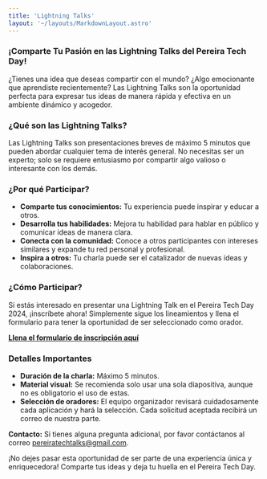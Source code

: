 ```yaml
---
title: 'Lightning Talks'
layout: '~/layouts/MarkdownLayout.astro'
---
```


### **¡Comparte Tu Pasión en las Lightning Talks del Pereira Tech Day!**

¿Tienes una idea que deseas compartir con el mundo? ¿Algo emocionante que aprendiste recientemente? Las Lightning Talks son la oportunidad perfecta para expresar tus ideas de manera rápida y efectiva en un ambiente dinámico y acogedor.

### **¿Qué son las Lightning Talks?**

Las Lightning Talks son presentaciones breves de máximo 5 minutos que pueden abordar cualquier tema de interés general. No necesitas ser un experto; solo se requiere entusiasmo por compartir algo valioso o interesante con los demás.

### **¿Por qué Participar?**

- **Comparte tus conocimientos:** Tu experiencia puede inspirar y educar a otros.
- **Desarrolla tus habilidades:** Mejora tu habilidad para hablar en público y comunicar ideas de manera clara.
- **Conecta con la comunidad:** Conoce a otros participantes con intereses similares y expande tu red personal y profesional.
- **Inspira a otros:** Tu charla puede ser el catalizador de nuevas ideas y colaboraciones.

### **¿Cómo Participar?**

Si estás interesado en presentar una Lightning Talk en el Pereira Tech Day 2024, ¡inscríbete ahora! Simplemente sigue los lineamientos y llena el formulario para tener la oportunidad de ser seleccionado como orador.

**[Llena el formulario de inscripción aquí](https://forms.gle/rNUPCuzCXS1yW5CGA)**

### **Detalles Importantes**

- **Duración de la charla:** Máximo 5 minutos.
- **Material visual:** Se recomienda solo usar una sola diapositiva, aunque no es obligatorio el uso de estas.
- **Selección de oradores:** El equipo organizador revisará cuidadosamente cada aplicación y hará la selección. Cada solicitud aceptada recibirá un correo de nuestra parte.

**Contacto:** Si tienes alguna pregunta adicional, por favor contáctanos al correo [pereiratechtalks@gmail.com](mailto:pereiratechtalks@gmail.com).

¡No dejes pasar esta oportunidad de ser parte de una experiencia única y enriquecedora! Comparte tus ideas y deja tu huella en el Pereira Tech Day.
